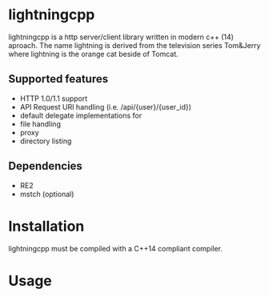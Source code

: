 # lightningcpp

lightningcpp is a http server/client library written in modern c++ (14) aproach. The name lightning is derived from the television series Tom&Jerry where lightning is the orange cat beside of Tomcat.

## Supported features
- HTTP 1.0/1.1 support
- API Request URI handling (i.e. /api/{user}/{user_id})
- default delegate implementations for
 - file handling
 - proxy
 - directory listing

## Dependencies
- RE2
- mstch (optional)

# Installation
lightningcpp must be compiled with a C++14 compliant compiler. 

# Usage

